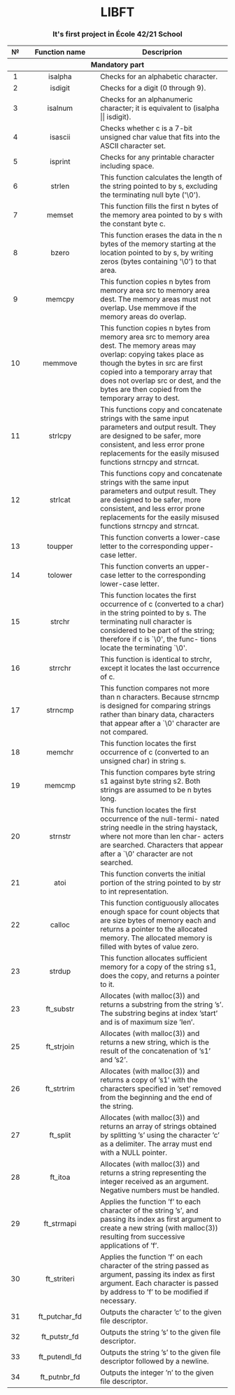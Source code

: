 <h1 align="center">LIBFT</h1>
<h3 align="center">It's first project in École 42/21 School</h3>

<table align="center">
  <thead>
    <tr> <th> № </th> <th width="250"> Function name </th> <th width="600"> Descriprion </th> </tr>
    <tr> <th colspan="3" align="center"> Mandatory part </th>
  </thead>
  <tbody>
    <tr> <td align="center"> 1 </td> <td align="center"> isalpha </td> <td> Checks for an alphabetic character. </td> </tr>
    <tr> <td align="center"> 2 </td> <td align="center"> isdigit </td> <td>  Checks for a digit (0 through 9). </td> </tr>
    <tr> <td align="center"> 3 </td> <td align="center"> isalnum </td> <td>  Checks for an alphanumeric character; it is equivalent to
              (isalpha || isdigit). </td> </tr>
    <tr> <td align="center"> 4 </td> <td align="center"> isascii </td> <td> Checks whether c is a 7-bit unsigned char value that fits
              into the ASCII character set. </td> </tr>
    <tr> <td align="center"> 5 </td> <td align="center"> isprint </td> <td> Checks for any printable character including space. </td> </tr>
    <tr> <td align="center"> 6 </td> <td align="center"> strlen </td> <td> This function calculates the length of the string pointed
       to by s, excluding the terminating null byte ('\0'). </td> </tr>
    <tr> <td align="center"> 7 </td> <td align="center"> memset </td> <td> This function fills the first n bytes of the memory area
       pointed to by s with the constant byte c. </td> </tr>
    <tr> <td align="center"> 8 </td> <td align="center"> bzero </td> <td>  This function erases the data in the n bytes of the memory
       starting at the location pointed to by s, by writing zeros (bytes
       containing '\0') to that area. </td> </tr>
    <tr> <td align="center"> 9 </td> <td align="center"> memcpy </td> <td> This function copies n bytes from memory area src to
       memory area dest.  The memory areas must not overlap.  Use
       memmove if the memory areas do overlap. </td> </tr>
    <tr> <td align="center"> 10 </td> <td align="center"> memmove </td> <td> This function copies n bytes from memory area src to
       memory area dest.  The memory areas may overlap: copying takes
       place as though the bytes in src are first copied into a
       temporary array that does not overlap src or dest, and the bytes
       are then copied from the temporary array to dest. </td> </tr>
    <tr> <td align="center"> 11 </td> <td align="center"> strlcpy </td> <td> This functions copy and concatenate strings with
     the same input parameters and output result. They are
     designed to be safer, more consistent, and less error prone replacements
     for the easily misused functions strncpy and strncat. </td> </tr>
    <tr> <td align="center"> 12 </td> <td align="center"> strlcat </td> <td> This functions copy and concatenate strings with
     the same input parameters and output result. They are
     designed to be safer, more consistent, and less error prone replacements
     for the easily misused functions strncpy and strncat. </td> </tr>
    <tr> <td align="center"> 13 </td> <td align="center"> toupper </td> <td> This function converts a lower-case letter to the corresponding
     upper-case letter. </td> </tr>
    <tr> <td align="center"> 14 </td> <td align="center"> tolower </td> <td> This function converts an upper-case letter to the corresponding
     lower-case letter. </td> </tr>
    <tr> <td align="center"> 15 </td> <td align="center"> strchr </td> <td> This function locates the first occurrence of c (converted to a
     char) in the string pointed to by s.  The terminating null character is
     considered to be part of the string; therefore if c is `\0', the func-
     tions locate the terminating `\0'. </td> </tr>
    <tr> <td align="center"> 16 </td> <td align="center"> strrchr </td> <td> This function is identical to strchr, except it locates the
     last occurrence of c. </td> </tr>
    <tr> <td align="center"> 17 </td> <td align="center"> strncmp </td> <td> This function compares not more than n characters.  Because
     strncmp is designed for comparing strings rather than binary data,
     characters that appear after a `\0' character are not compared. </td> </tr>
    <tr> <td align="center"> 18 </td> <td align="center"> memchr </td> <td> This function locates the first occurrence of c (converted to an
     unsigned char) in string s. </td> </tr>
    <tr> <td align="center"> 19 </td> <td align="center"> memcmp </td> <td> This function compares byte string s1 against byte string s2.
     Both strings are assumed to be n bytes long. </td> </tr>
    <tr> <td align="center"> 20 </td> <td align="center"> strnstr </td> <td> This function locates the first occurrence of the null-termi-
     nated string needle in the string haystack, where not more than len char-
     acters are searched.  Characters that appear after a `\0' character are
     not searched. </td> </tr>
    <tr> <td align="center"> 21 </td> <td align="center"> atoi </td> <td> This function converts the initial portion of the string pointed to
     by str to int representation. </td> </tr>
    <tr> <td align="center"> 22 </td> <td align="center"> calloc </td> <td> This function contiguously allocates enough space for count
     objects that are size bytes of memory each and returns a pointer to the
     allocated memory.  The allocated memory is filled with bytes of value
     zero. </td> </tr>
    <tr> <td align="center"> 23 </td> <td align="center"> strdup </td> <td> This function allocates sufficient memory for a copy of the
     string s1, does the copy, and returns a pointer to it. </td> </tr>
    <tr> <td align="center"> 23 </td> <td align="center"> ft_substr </td> <td> Allocates (with malloc(3)) and returns a substring from the string ’s’. The substring begins at index ’start’ and is of maximum size ’len’. </td> </tr>
    <tr> <td align="center"> 25 </td> <td align="center"> ft_strjoin </td> <td> Allocates (with malloc(3)) and returns a new string, which is the result of the concatenation of ’s1’ and ’s2’. </td> </tr>
    <tr> <td align="center"> 26 </td> <td align="center"> ft_strtrim </td> <td> Allocates (with malloc(3)) and returns a copy of ’s1’ with the characters specified in ’set’ removed from the beginning and the end of the string. </td> </tr>
    <tr> <td align="center"> 27 </td> <td align="center"> ft_split </td> <td> Allocates (with malloc(3)) and returns an array of strings obtained by splitting ’s’ using the character ’c’ as a delimiter. The array must end with a NULL pointer. </td> </tr>
    <tr> <td align="center"> 28 </td> <td align="center"> ft_itoa </td> <td> Allocates (with malloc(3)) and returns a string representing the integer received as an argument. Negative numbers must be handled. </td> </tr>
    <tr> <td align="center"> 29 </td> <td align="center"> ft_strmapi </td> <td> Applies the function ’f’ to each character of the string ’s’, and passing its index as first argument to create a new string (with malloc(3)) resulting from successive applications of ’f’. </td> </tr>
    <tr> <td align="center"> 30 </td> <td align="center"> ft_striteri </td> <td> Applies the function ’f’ on each character of the string passed as argument, passing its index as first argument. Each character is passed by address to ’f’ to be modified if necessary. </td> </tr>
    <tr> <td align="center"> 31 </td> <td align="center"> ft_putchar_fd </td> <td> Outputs the character ’c’ to the given file descriptor. </td> </tr>
    <tr> <td align="center"> 32 </td> <td align="center"> ft_putstr_fd </td> <td> Outputs the string ’s’ to the given file descriptor. </td> </tr>
    <tr> <td align="center"> 33 </td> <td align="center"> ft_putendl_fd </td> <td> Outputs the string ’s’ to the given file descriptor followed by a newline. </td> </tr>
    <tr> <td align="center"> 34 </td> <td align="center"> ft_putnbr_fd </td> <td> Outputs the integer ’n’ to the given file descriptor. </td> </tr>
  </tbody>
</table>
